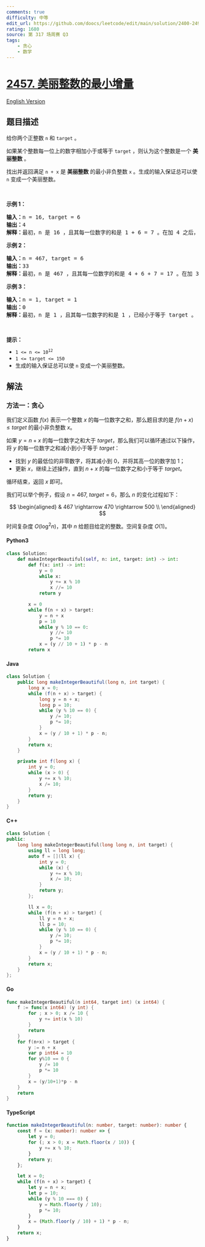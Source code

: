```yaml
---
comments: true
difficulty: 中等
edit_url: https://github.com/doocs/leetcode/edit/main/solution/2400-2499/2457.Minimum%20Addition%20to%20Make%20Integer%20Beautiful/README.md
rating: 1680
source: 第 317 场周赛 Q3
tags:
    - 贪心
    - 数学
---
```


<!-- problem:start -->

# [2457. 美丽整数的最小增量](https://leetcode.cn/problems/minimum-addition-to-make-integer-beautiful)

[English Version](/solution/2400-2499/2457.Minimum%20Addition%20to%20Make%20Integer%20Beautiful/README_EN.md)

## 题目描述

<!-- description:start -->

<p>给你两个正整数 <code>n</code> 和 <code>target</code> 。</p>

<p>如果某个整数每一位上的数字相加小于或等于 <code>target</code> ，则认为这个整数是一个 <strong>美丽整数</strong> 。</p>

<p>找出并返回满足 <code>n + x</code> 是 <strong>美丽整数</strong> 的最小非负整数 <code>x</code> 。生成的输入保证总可以使 <code>n</code> 变成一个美丽整数。</p>

<p>&nbsp;</p>

<p><strong>示例 1：</strong></p>

<pre><strong>输入：</strong>n = 16, target = 6
<strong>输出：</strong>4
<strong>解释：</strong>最初，n 是 16 ，且其每一位数字的和是 1 + 6 = 7 。在加 4 之后，n 变为 20 且每一位数字的和变成 2 + 0 = 2 。可以证明无法加上一个小于 4 的非负整数使 n 变成一个美丽整数。
</pre>

<p><strong>示例 2：</strong></p>

<pre><strong>输入：</strong>n = 467, target = 6
<strong>输出：</strong>33
<strong>解释：</strong>最初，n 是 467 ，且其每一位数字的和是 4 + 6 + 7 = 17 。在加 33 之后，n 变为 500 且每一位数字的和变成 5 + 0 + 0 = 5 。可以证明无法加上一个小于 33 的非负整数使 n 变成一个美丽整数。</pre>

<p><strong>示例 3：</strong></p>

<pre><strong>输入：</strong>n = 1, target = 1
<strong>输出：</strong>0
<strong>解释：</strong>最初，n 是 1 ，且其每一位数字的和是 1 ，已经小于等于 target 。
</pre>

<p>&nbsp;</p>

<p><strong>提示：</strong></p>

<ul>
	<li><code>1 &lt;= n &lt;= 10<sup>12</sup></code></li>
	<li><code>1 &lt;= target &lt;= 150</code></li>
	<li>生成的输入保证总可以使 <code>n</code> 变成一个美丽整数。</li>
</ul>

<!-- description:end -->

## 解法

<!-- solution:start -->

### 方法一：贪心

我们定义函数 $f(x)$ 表示一个整数 $x$ 的每一位数字之和，那么题目求的是 $f(n + x) \leq target$ 的最小非负整数 $x$。

如果 $y = n+x$ 的每一位数字之和大于 $target$，那么我们可以循环通过以下操作，将 $y$ 的每一位数字之和减小到小于等于 $target$：

-   找到 $y$ 的最低位的非零数字，将其减小到 $0$，并将其高一位的数字加 $1$；
-   更新 $x$，继续上述操作，直到 $n+x$ 的每一位数字之和小于等于 $target$。

循环结束，返回 $x$ 即可。

我们可以举个例子，假设 $n=467$, $target=6$，那么 $n$ 的变化过程如下：

$$
\begin{aligned}
& 467 \rightarrow 470 \rightarrow 500 \\
\end{aligned}
$$

时间复杂度 $O(\log^2 n)$，其中 $n$ 给题目给定的整数。空间复杂度 $O(1)$。

<!-- tabs:start -->

#### Python3

```python
class Solution:
    def makeIntegerBeautiful(self, n: int, target: int) -> int:
        def f(x: int) -> int:
            y = 0
            while x:
                y += x % 10
                x //= 10
            return y

        x = 0
        while f(n + x) > target:
            y = n + x
            p = 10
            while y % 10 == 0:
                y //= 10
                p *= 10
            x = (y // 10 + 1) * p - n
        return x
```

#### Java

```java
class Solution {
    public long makeIntegerBeautiful(long n, int target) {
        long x = 0;
        while (f(n + x) > target) {
            long y = n + x;
            long p = 10;
            while (y % 10 == 0) {
                y /= 10;
                p *= 10;
            }
            x = (y / 10 + 1) * p - n;
        }
        return x;
    }

    private int f(long x) {
        int y = 0;
        while (x > 0) {
            y += x % 10;
            x /= 10;
        }
        return y;
    }
}
```

#### C++

```cpp
class Solution {
public:
    long long makeIntegerBeautiful(long long n, int target) {
        using ll = long long;
        auto f = [](ll x) {
            int y = 0;
            while (x) {
                y += x % 10;
                x /= 10;
            }
            return y;
        };

        ll x = 0;
        while (f(n + x) > target) {
            ll y = n + x;
            ll p = 10;
            while (y % 10 == 0) {
                y /= 10;
                p *= 10;
            }
            x = (y / 10 + 1) * p - n;
        }
        return x;
    }
};
```

#### Go

```go
func makeIntegerBeautiful(n int64, target int) (x int64) {
	f := func(x int64) (y int) {
		for ; x > 0; x /= 10 {
			y += int(x % 10)
		}
		return
	}
	for f(n+x) > target {
		y := n + x
		var p int64 = 10
		for y%10 == 0 {
			y /= 10
			p *= 10
		}
		x = (y/10+1)*p - n
	}
	return
}
```

#### TypeScript

```ts
function makeIntegerBeautiful(n: number, target: number): number {
    const f = (x: number): number => {
        let y = 0;
        for (; x > 0; x = Math.floor(x / 10)) {
            y += x % 10;
        }
        return y;
    };

    let x = 0;
    while (f(n + x) > target) {
        let y = n + x;
        let p = 10;
        while (y % 10 === 0) {
            y = Math.floor(y / 10);
            p *= 10;
        }
        x = (Math.floor(y / 10) + 1) * p - n;
    }
    return x;
}
```

<!-- tabs:end -->

<!-- solution:end -->

<!-- problem:end -->
